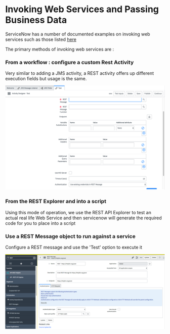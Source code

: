 # Invoking Web Services and Passing Business Data

ServiceNow has a number of documented examples on invoking web services such as those listed [here](https://docs.servicenow.com/bundle/istanbul-application-development/page/integrate/examples/concept/c_InboundWebServiceExamples.html) 

The primary methods of invoking web services are :
### From a workflow : configure a custom Rest Activity 
Very similar to adding a JMS activity, a REST activity offers up different execution fields but usage is the same. 

![Rest](https://github.com/jamesnyika/SNOWUseCases/raw/master/images/RestActivity.png)

### From the REST Explorer and into a script
Using this mode of operation, we use the REST API Explorer to test an actual real life Web Service and then servicenow will generate the required code for you to place into a script

### Use a REST Message object to run against a service
Configure a REST message and use the 'Test' option to execute it 

![Rest](https://github.com/jamesnyika/SNOWUseCases/raw/master/images/RestMessage.png)


